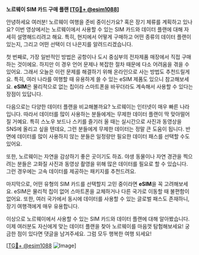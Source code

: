**노르웨이 SIM 카드 구매 플랜 [[TG💪+ @esim1088](https://t.me/s/esim1088)]**

안녕하세요 여러분! 노르웨이 여행을 준비 중이신가요? 혹은 장기 체류를 계획하고 있나요? 이번 영상에서는 노르웨이에서 사용할 수 있는 SIM 카드와 데이터 플랜에 대해 자세히 설명해드리려고 해요. 특히, 현지에서 어떻게 구매하고 어떤 종류의 데이터 플랜이 있는지, 그리고 어떤 선택이 더 나은지를 알려드리겠습니다.

첫 번째로, 가장 일반적인 방법은 공항이나 도시 중심부의 전자제품 매장에서 직접 구매하는 것이에요. 하지만 이 경우 언어 문제나 복잡한 절차 때문에 다소 어려움을 겪을 수 있어요. 그래서 오늘은 이런 문제를 해결하기 위해 온라인으로 사는 방법도 추천드릴게요. 특히, 여러 나라를 여행할 때 유용하게 쓸 수 있는 eSIM 제품도 있으니 참고해보세요. **eSIM**은 물리적으로 없는 칩이라 스마트폰을 바꾸더라도 계속해서 사용할 수 있다는 장점이 있답니다.

다음으로는 다양한 데이터 플랜을 비교해볼까요? 노르웨이는 인터넷이 매우 빠른 나라입니다. 따라서 데이터를 많이 사용하는 분들에게는 무제한 데이터 플랜이 딱 맞아떨어질 거예요. 특히 스노우 보드나 스키를 즐기러 올 때는 실시간으로 사진과 동영상을 SNS에 올리고 싶을 텐데요, 그런 분들에게 무제한 데이터는 정말 큰 도움이 됩니다. 반면에 데이터를 많이 사용하지 않는 분들은 일정량만 필요한 데이터 패스를 선택할 수도 있어요.

또한, 노르웨이는 자연을 감상하기 좋은 곳이기도 하죠. 야생 동물이나 자연 경관을 찍으려는 분들은 고화질 사진과 동영상 촬영을 위해 많은 데이터를 필요로 할 수 있습니다. 그런 경우에는 고속 데이터를 제공하는 패키지를 추천드려요.

마지막으로, 어떤 유형의 SIM 카드를 선택할지 고민 중이라면 **eSIM**을 꼭 고려해보세요. eSIM은 물리적 칩이 없어 스마트폰을 교체하거나 다른 국가로 이동할 때 불편함이 없어요. 또한, 여러 국가에서 동시에 데이터를 사용할 수 있는 글로벌 패스도 존재하니, 장기 여행객에게 매우 유용합니다.

이상으로 노르웨이에서 사용할 수 있는 SIM 카드와 데이터 플랜에 대해 알아봤습니다. 이제 여러분도 자신에게 맞는 데이터 플랜을 찾아 노르웨이를 마음껏 탐험해보세요! 궁금한 점이 있다면 댓글을 남겨주세요. 그럼 모두 행복한 여행 되세요!

[[TG💪+ @esim1088](https://t.me/s/esim1088) ![Image](https://i.postimg.cc/Y0z9fWf4/image.png)]